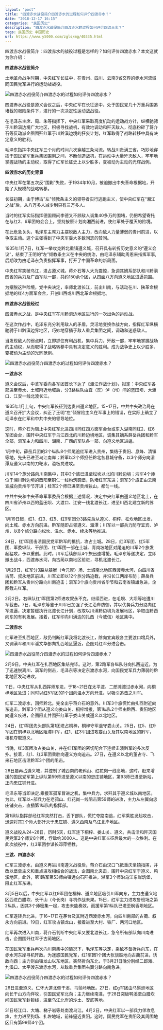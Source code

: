 ```yaml
---
layout: "post"
title: "四渡赤水战役简介四渡赤水的过程如何评价四渡赤水？"
date: "2018-12-17 16:15"
categories: "民国历史"
description: "四渡赤水战役简介四渡赤水的过程如何评价四渡赤水？"
tags: 民国历史 中国历史
url: https://www.y5000.com/zgls/mg/40335.html
---
```






四渡赤水战役简介：四渡赤水的战役过程是怎样的？如何评价四渡赤水？本文这就为你介绍：

 **四渡赤水战役简介**

土地革命战争时期，中央红军长征中，在贵州、四川、云南3省交界的赤水河流域同国民党军进行的运动战战役。

![四渡赤水战役简介四渡赤水的过程如何评价四渡赤水？](https://img.y5000.com/uploads/allimg/190119/acb49cc37c44be21ad978e82d81bc6a6.jpg)

四渡赤水战役是遵义会议之后，中央红军在长征途中，处于国民党几十万重兵围追堵截的艰险条件下，进行的一次决定性运动战战役。

在毛泽东主席、周、朱等指挥下，中央红军采取高度机动的运动战方针，纵横驰骋于川黔滇边境广大地区，积极寻找战机，有效地调动和歼灭敌人，彻底粉碎了蒋介石等反动派企图围歼红军于川黔滇边境的狂妄计划，红军取得了战略转移中具有决定意义的胜利。

毛泽东指挥中央红军三个月的时间六次穿越三条河流，转战川贵滇三省，巧妙地穿插于国民党军重兵集团围剿之间，不断创造战机，在运动中大量歼灭敌人，牢牢地掌握战场的主动权，取得了红军长征史上以少胜多，变被动为主动的光辉战例。

 **四渡赤水的历史背景**

中央红军在第五次反“围剿”失败，于1934年10月，被迫撤出中央革命根据地，开始了大规模的战略转移。  

长征初期，由于博古"左"倾教条主义的领导者实行逃跑主义，使中央红军在“湘江之战”后，从八万多人减少到只有三万多人。

当时的红军实际指挥德国顾问李德又不顾敌人调集40多万的围堵，仍把希望寄托在与红2、6军团的会合上，坚持按原计划向湘西前进，使红军处于覆灭的险境。

在此危急关头，毛泽东主席力主摆脱敌人主力，改向敌人力量薄弱的贵州前进，以争取主动。这个主张得到了中央军委大多数同志的赞同。

1935年1月7日，红军一举攻克黔北重镇遵义城，召开具有转折历史意义的“遵义会议”，结束了王明的“左”倾教条主义在中央的统治，由毛泽东辅助周恩来指挥军事,后期改为由毛泽东负责指挥军事，打开了中国革命的新局面。

中央红军突破乌江，进占遵义城。蒋介石等人大为震惊，急调其嫡系部队和川黔滇四省的兵力及广西军队一部，共约150余个团，从四面八方向遵义地区进逼包围。

为摆脱这种险境，党中央决定，率师北渡长江，前出川南，与活动在川、陕革命根据地的红4方面军会合，开创川西或川西北革命根据地。

 **四渡赤水战役经过**

四渡赤水之战，是中央红军在川黔滇边地区进行的一次出色的运动战。

在这次作战中，毛泽东充分利用敌人的矛盾，灵活地变换作战方向，指挥红军纵横驰骋于川黔滇边界地区，巧妙地穿插于敌人重兵集团之间，调动和迷惑敌人。

当发现敌人的弱点时，立即抓住有利战机，集中兵力，歼敌一部，牢牢地掌握战场的主动权，从而取得了战略转移中具有决定意义的胜利。成为战争史上以少胜多、变被动为主动的光辉范例。

![四渡赤水战役简介四渡赤水的过程如何评价四渡赤水？](https://img.y5000.com/uploads/allimg/190119/eb487db2d4eb18d32b8562e0d236198f.jpg)

 **一渡赤水**

遵义会议后，中革军委向各军团首长下达了《渡江作战计划》，拟定：中央红军各部进至赤水、土城附近地域后，分3路纵队由宜（宾）泸（州）间的蓝田坝、大渡口、江安一线北渡长江。

1935年1月上旬，中央红军长征到达贵州遵义地区。15~17日，中共中央政治局在遵义召开扩大会议，纠正了王明“左”倾冒险主义在军事上的错误，在实际上确立了毛泽东在红军和中共中央的领导地位。

这时，蒋介石为阻止中央红军北进四川同红四方面军会台或东入湖南同红2、红6军团会台，围歼中央红军于乌江西北的川黔边境地区，调集其嫡系薛岳兵团和黔军全部，滇军主力和四川、湖南、广西的军队各一部，向遵义地区进逼。

1月中旬，薛岳兵团的2个纵队8个师尾追红军进入贵州，集结于贵阳、息烽、清镇等地，先头已进至乌江南岸；黔军以2个师担任黔北各县城守备，以3个师分向湄潭及遵义以南的刀靶水，滥板凳进攻。

川军14个旅分路向川南集中，其中2个旅已进至松坎以北的川黔边境；湘军4个师位于湘川黔边境的酉阳至铜仁一线构筑碉堡，防堵红军东进；滇军3个旅正由云南宣威向贵州毕节开进；桂军2个师已进至贵州独山，都匀一线。

中共中央和中央革命军事委员会根据上述情况，决定中央红军由遵义地区北上，在四川省泸州以西的蓝田坝、大渡口、江安一线北渡长江，进至川西北建立新的苏区。

1月19日起，红1、红3、红5、红9军团分3路先后从遵义、桐梓、松坎地区出发，向土城、赤水方向前进。黔军随即占领遵义、湄潭；川军以一部兵力防守宜宾、泸州，以8个旅分路向松坎、温水、赤水、续永等地推进。

24日，红1军团击溃国民党军黔军的抵抗，攻占土城。28日，红3军团、红5军团、军委纵队、干部团、红1军团一部在土城、青岗坡地区对尾追的川军2个旅发起猛攻，予以重创。此时，川军后续部队4个旅迅速增援。毛泽东等遂决定，立即撤出战斗，西渡赤水河，向古蔺以南地区前进，寻机北渡长江。

1月29日，红军分3路从猿猴（今元厚）场、土城南北地区西渡赤水河，向四川省古茼、叔永地区前进。川军立即以12个旅分路追截，并沿长江两岸布防；薛岳兵团和黔军从贵州分路向川南追击；滇军3个旅向贵州省毕节和云南省镇雄急进，企图截击红军。

2月2日，右纵队红1军团第2师进攻叙永不克，继续西进，在毛坝、大坝等地遭川军截击。7日，毛泽东等鉴于川军已加强了长江沿岸防御，并以优势兵力分路向红军进逼，决定暂缓执行北渡长江计划，改取以川滇黔边境为发展地区，争取由黔酉向东的有利发展。接着，红军印向川滇边的扎西（今威信）地区集中。

 **二渡赤水**

红军进至扎西地区，敌仍判断红军我将北渡长江，除向宜宾段各主要渡口增兵外，又调滇军和川军潘文华部向扎西地区逼近，企图对红军分进合击。

![四渡赤水战役简介四渡赤水的过程如何评价四渡赤水？](https://img.y5000.com/uploads/allimg/190119/2a0c338a5ef1e9bf36e2a5dc827a9b99.jpg)

2月9日，中央红军在扎西地区集结完毕。这时，第2路军各纵队分向扎西迫近。为了迅速脱离川、滇军的侧击，毛泽东等决定东渡赤水河，向国民党军兵力薄弱的黔北地区发动进攻。

11日，中央红军从扎西挥师东进，于18~21日在太平渡、二郎滩渡过赤水河，向桐梓地区急进；同时以红5军团的1个团向温水方向开进，以吸引追击之川军。

红军二渡赤水，回师黔北，完全出乎蒋介石的意外。川军3个旅慌忙由扎西附近向东追击，黔军3个团从遵义向娄山关、桐梓增援，第1纵队2个师由黔西、贵阳地区向遵义疾进，企图阻止并围歼红军于娄山关或遵义以北地区。

24日，红1军团先头部队第1团进占桐梓，桐梓守军退守娄山关。25日，红5、红9军团在恫梓以北地区阻滞川军，红1、红3军团进攻娄山关及其以南地区的黔军，相机夺取遵义。

当晚，红3军团攻占娄山关，并在红1军团的密切配合下连续击溃黔军的多次反扑。接着，红1、红3军团乘胜向遵义方向追击。27日，在遵义以北的董占寺、飞来石地区击溃黔军3个团的阻击。

28日晨再占遵义城，并控制了城西南的老鸦山、红花岗一线高地，这时，赶来增援的国民党军第上纵队第59师进至遵义以南的忠庄铺地区，第93师已进至新站，正向忠庄铺开进。

毛泽东等当即决定.乘援军孤军冒进之机，集中兵力，求歼其于遵义城以南地区。为此，红军以~部兵力在老鸦山、红花岗一线阻击第59师的进攻，主力从左翼向忠庄铺突击，直插第1纵队的指挥部。

第1纵队指挥部经红军突然打击，丢下部队，慌忙夺路南逃，红军乘胜发起攻击，迅速将其2个师大部歼灭于忠庄铺、遵义西南及乌江北岸地区。

遵义战役从24~28日，历时5天，红军连下桐梓、娄山关、遵义，共击溃和歼灭国民党军2个师叉8个团，俘敌约3000人。这是中央红军长征后最大的一次胜利。在此次战役中，红3军团参谋长邓萍牺牲。

 **三渡、四渡赤水**

红军三渡赤水，由遵义再进川南遵义战役后，蒋介石由汉口飞抵重庆坐镇指挥，并改以堡垒主义和重点进攻相结合的战法，企图南北夹击，围歼中央红军于遵义、鸭溪地区。此外，第1路军第53师由镇远向石阡推进，湘军3个师沿乌江东岸筑堡，阻止红军东进。

3月5日以后，中央红军以红9军团在桐梓、遵义地区吸引川军向东，主力由遵义地区西进白腊坎、长干山（今长岗）寻机作战未果。15日，红军主力进攻鲁班场之第2纵队，因其3个师密集一起，攻击未能奏效，而援军第1纵队已进至枫香坝地区。

红军遂转兵北进，于16~17日在茅台及其附近西渡赤水河，向四川南部的古蔺、叙永方向前进。19日，红军攻占镇龙山，接着进至大村、铁厂、两河口地区。

红军再次进入川南，蒋介石判断中央红军又要北渡长江，急令所有部队向川南进击，企图围歼红军于古蔺地区。

在国民党军重兵再次向川南集中的情况下，毛泽东等决定，乘敌不备折兵向东，在赤水河东岸寻机歼敌。为迷惑国民党军，红1军团1个团大张旗豉地向古蔺前进，诱敌向西；主力则由镇龙山以东地区，突然折向东北，于3月21日晚分别经二郎滩、九溪口、太平渡东渡赤水河，从敌重兵集团右翼分路向南急进。

![四渡赤水战役简介四渡赤水的过程如何评价四渡赤水？](https://img.y5000.com/uploads/allimg/190119/b148902fb1489e61633b19a64dd9f054.jpg)

26日进至遵义、仁怀大道北侧干溪、马鬃岭地医。27日，红g军团由马鬃蛉地区向长干山方向佯攻，引国民党军北向；主力继续南进，于28日突破鸭溪至白腊坎间国民党军封锁线，进至乌江北岸的沙土、安底等地。

31日经江口、大塘、梯子岩等处南渡乌江。4月2日，中央红军以一部兵力佯攻息烽，主力进至狗场、扎佐地域，前锋逼近贵阳。这时，国民党军在贵阳及其周围地区只有第99师4个团。
